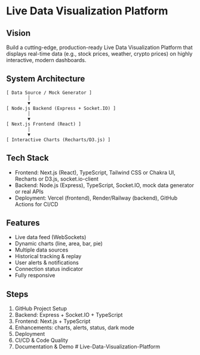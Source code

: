 # Live Data Visualization Platform

## Vision
Build a cutting-edge, production-ready Live Data Visualization Platform that displays real-time data (e.g., stock prices, weather, crypto prices) on highly interactive, modern dashboards.

## System Architecture

```plaintext
[ Data Source / Mock Generator ]
        │
        ▼
[ Node.js Backend (Express + Socket.IO) ]
        │
        ▼
[ Next.js Frontend (React) ]
        │
        ▼
[ Interactive Charts (Recharts/D3.js) ]
```

## Tech Stack
- Frontend: Next.js (React), TypeScript, Tailwind CSS or Chakra UI, Recharts or D3.js, socket.io-client
- Backend: Node.js (Express), TypeScript, Socket.IO, mock data generator or real APIs
- Deployment: Vercel (frontend), Render/Railway (backend), GitHub Actions for CI/CD

## Features
- Live data feed (WebSockets)
- Dynamic charts (line, area, bar, pie)
- Multiple data sources
- Historical tracking & replay
- User alerts & notifications
- Connection status indicator
- Fully responsive

## Steps
1. GitHub Project Setup
2. Backend: Express + Socket.IO + TypeScript
3. Frontend: Next.js + TypeScript
4. Enhancements: charts, alerts, status, dark mode
5. Deployment
6. CI/CD & Code Quality
7. Documentation & Demo #   L i v e - D a t a - V i s u a l i z a t i o n - P l a t f o r m  
 